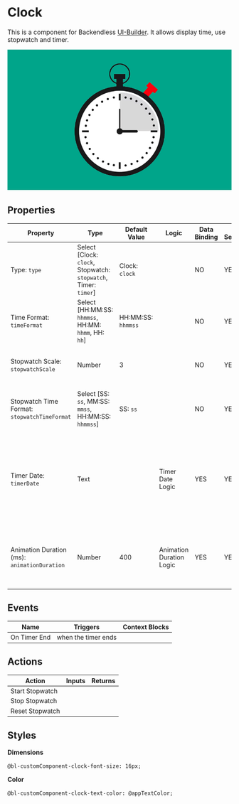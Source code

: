# Clock

This is a component for Backendless [UI-Builder](https://backendless.com/developers/#ui-builder). It allows display time, use stopwatch and timer.

<p align="center">
  <img src="./thumbnail.png" alt="main thumbnail" width="780"/>
</p>

## Properties

| Property                                     | Type                                                            | Default Value      | Logic                    | Data Binding | UI Setting | Description                                                                                                       |
|----------------------------------------------|-----------------------------------------------------------------|--------------------|--------------------------|--------------|------------|-------------------------------------------------------------------------------------------------------------------|
| Type: `type`                                 | Select [Clock: `clock`, Stopwatch: `stopwatch`, Timer: `timer`] | Clock: `clock`     |                          | NO           | YES        | Allows to determine the function of the component                                                                 |
| Time Format: `timeFormat`                    | Select [HH:MM:SS: `hhmmss`, HH:MM: `hhmm`, HH: `hh`]            | HH:MM:SS: `hhmmss` |                          | NO           | YES        | Allows to determine the time format                                                                               |
| Stopwatch Scale: `stopwatchScale`            | Number                                                          | 3                  |                          | NO           | YES        | Allows to determine the scale of stopwatch seconds                                                               |
| Stopwatch Time Format: `stopwatchTimeFormat` | Select [SS: `ss`, MM:SS: `mmss`, HH:MM:SS: `hhmmss`]            | SS: `ss`           |                          | NO           | YES        | Allows to determine the time format of displaying stopwatch                                                       |
| Timer Date: `timerDate`                      | Text                                                            |                    | Timer Date Logic         | YES          | YES        | Allows you to specify the date, time, and time zone when the timer will expire. Signature `MM.DD.YY HH:MM:SS UTC` |
| Animation Duration (ms): `animationDuration` | Number                                                          | 400                | Animation Duration Logic | YES          | YES        | Allows to determine the duration of the animation to change the time.                                             |

## Events

| Name         | Triggers            | Context Blocks |
|--------------|---------------------|----------------|
| On Timer End | when the timer ends |                |

## Actions

| Action          | Inputs | Returns |
|-----------------|--------|---------|
| Start Stopwatch |        |         |
| Stop Stopwatch  |        |         |
| Reset Stopwatch |        |         |

## Styles

**Dimensions**

```
@bl-customComponent-clock-font-size: 16px;
```

**Color**

```
@bl-customComponent-clock-text-color: @appTextColor;
```
